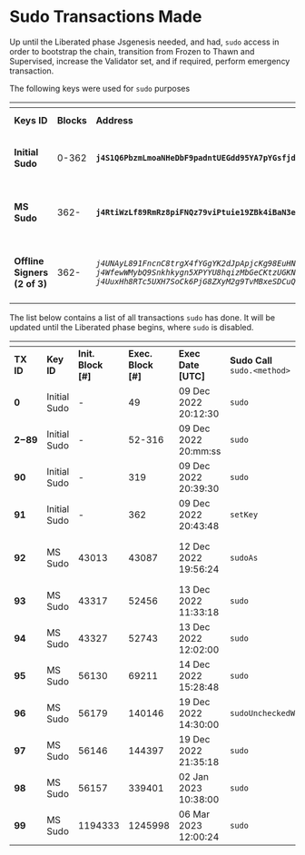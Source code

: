 # Sudo Transactions Made

Up until the Liberated phase Jsgenesis needed, and had, `sudo` access in order to bootstrap the chain, transition from Frozen to Thawn and Supervised, increase the Validator set, and if required, perform emergency transaction.&#x20;



The following keys were used for `sudo` purposes

<table data-header-hidden><thead><tr><th width="175"></th><th width="94"></th><th width="530"></th><th width="132"></th><th width="278"></th></tr></thead><tbody><tr><td><strong>Keys ID</strong></td><td><strong>Blocks</strong></td><td><strong>Address</strong></td><td><strong>Sudo TX'es</strong></td><td><strong>Purpose</strong></td></tr><tr><td><strong>Initial Sudo</strong></td><td>0-362</td><td><strong><code>j4S1Q6PbzmLmoaNHeDbF9padntUEGdd95YA7pYGsfjdvxttHi</code></strong></td><td>92</td><td>Bootstrapping memberships, grant FM status</td></tr><tr><td><strong>MS Sudo</strong></td><td>362-</td><td><strong><code>j4RtiWzLf89RmRz8piFNQz79viPtuie19ZBk4iBaN3eSQzUr7</code></strong></td><td>8</td><td>Transition to Thawn + Supervised, set validator count</td></tr><tr><td><strong>Offline Signers</strong><br><strong>(2 of 3)</strong></td><td>362-</td><td><em><code>j4UNAyL891FncnC8trgX4fYGgYK2dJpApjcKg98EuHNXTMG9p,</code></em><br><em><code>j4WfewWMybQ9Snkhkygn5XPYYU8hqizMbGeCKtzUGKNUS63NW,</code></em><br><em><code>j4UuxHh8RTc5UXH7SoCk6PjG8ZXyM2g9TvMBxeSDCuQJGpuoD</code></em></td><td>0,<br>10,<br>9</td><td>Offline keys for initiating and approving the <code>sudo</code> calls</td></tr></tbody></table>

The list below contains a list of all transactions `sudo` has done. It will be updated until the Liberated phase begins, where `sudo` is disabled.

<table data-header-hidden><thead><tr><th width="93"></th><th width="119"></th><th width="116"></th><th width="125"></th><th width="220"></th><th width="229"></th><th width="265"></th><th width="332"></th><th width="380"></th></tr></thead><tbody><tr><td><strong>TX ID</strong></td><td><strong>Key ID</strong></td><td><strong>Init. Block</strong><br><strong>[#]</strong></td><td><strong>Exec. Block</strong><br><strong>[#]</strong></td><td><strong>Exec Date</strong><br><strong>[UTC]</strong></td><td><strong>Sudo Call</strong><br><code>sudo.&#x3C;method></code></td><td><strong>Call</strong><br><code>&#x3C;section></code><br><code>&#x3C;method></code>  <strong>(Args)</strong></td><td><strong>Event/State change (Count)</strong></td><td><strong>Purpose</strong></td></tr><tr><td><strong>0</strong></td><td>Initial Sudo</td><td>-</td><td>49</td><td>09 Dec 2022 20:12:30</td><td><code>sudo</code></td><td><code>members</code><br><code>MemberCreated</code></td><td><code>members.MemberCreated</code> (50)</td><td>Migrate memberships and set FMs</td></tr><tr><td><strong>2−89</strong></td><td>Initial Sudo</td><td>-</td><td>52-316</td><td>09 Dec 2022 20:mm:ss</td><td><code>sudo</code></td><td><code>members</code><br><code>MemberCreated</code></td><td>89x: <code>members.MemberCreated</code> (50)</td><td>Migrate memberships and set FMs</td></tr><tr><td><strong>90</strong></td><td>Initial Sudo</td><td>-</td><td>319</td><td>09 Dec 2022 20:39:30</td><td><code>sudo</code></td><td><code>members</code><br><code>MemberCreated</code></td><td><code>members.MemberCreated</code> (10)</td><td>Migrate memberships and set FMs</td></tr><tr><td><strong>91</strong></td><td>Initial Sudo</td><td>-</td><td>362</td><td>09 Dec 2022 20:43:48</td><td><code>setKey</code></td><td><code>j4S1..ttHi</code></td><td><code>sudo.keyChanged</code> -> MS Sudo</td><td>Improve Sudo key security</td></tr><tr><td><strong>92</strong></td><td>MS Sudo</td><td>43013</td><td>43087</td><td>12 Dec 2022 19:56:24</td><td><code>sudoAs</code></td><td><code>vesting</code><br><code>vestOther</code></td><td><code>vesting.VestingUpdated</code> (60)</td><td>Needed for the Community Validators</td></tr><tr><td><strong>93</strong></td><td>MS Sudo</td><td>43317</td><td>52456</td><td>13 Dec 2022 11:33:18</td><td><code>sudo</code></td><td><code>staking</code><br><code>setValidatorCount</code> (12)</td><td><code>staking.validatorCount</code> to 12</td><td>Safely expand the validator set</td></tr><tr><td><strong>94</strong></td><td>MS Sudo</td><td>43327</td><td>52743</td><td>13 Dec 2022 12:02:00</td><td><code>sudo</code></td><td><code>staking</code><br><code>forceNewEra</code></td><td><code>staking.forceEra</code> from <code>ForceNone</code> to <code>ForceNew</code></td><td>Frozen -> Thawn phase</td></tr><tr><td><strong>95</strong></td><td>MS Sudo</td><td>56130</td><td>69211</td><td>14 Dec 2022 15:28:48</td><td><code>sudo</code></td><td><code>staking</code><br><code>setValidatorCount</code> (16)</td><td><code>staking.validatorCount</code> to 16</td><td>Safely expand the validator set</td></tr><tr><td><strong>96</strong></td><td>MS Sudo</td><td>56179</td><td>140146</td><td>19 Dec 2022 14:30:00</td><td><code>sudoUncheckedWeight</code></td><td><code>system</code><br><code>setCode</code></td><td><code>system.CodeUpdated</code></td><td>Thawn -> Supervised phase</td></tr><tr><td><strong>97</strong></td><td>MS Sudo</td><td>56146</td><td>144397</td><td>19 Dec 2022 21:35:18</td><td><code>sudo</code></td><td><code>staking</code><br><code>setValidatorCount</code> (22)</td><td>Set <code>staking.validatorCount</code> to 22</td><td>Safely expand the validator set</td></tr><tr><td><strong>98</strong></td><td>MS Sudo</td><td>56157</td><td>339401</td><td>02 Jan 2023 10:38:00</td><td><code>sudo</code></td><td><code>staking</code><br><code>setValidatorCount</code> (30)</td><td>Set <code>staking.validatorCount</code> to 30</td><td>Safely expand the validator set</td></tr><tr><td><strong>99</strong></td><td>MS Sudo</td><td>1194333</td><td>1245998</td><td>06 Mar 2023 12:00:24</td><td><code>sudo</code></td><td><code>staking</code><br><code>setInvulnerables</code></td><td><code>staking.invulnerables</code> empty</td><td>Prepare for Liberated phase</td></tr></tbody></table>

